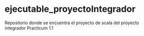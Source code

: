 # ejecutable_proyectoIntegrador
Repositorio donde se encuentra el proyecto de scala del proyecto integrador Practicum 1.1
